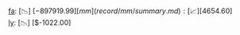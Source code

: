 [fa](record/fa/summary.md): [📉] [$-897919.99]  
[mm](record/mm/summary.md): [📈] [$4654.60]  
[ly](record/ly/summary.md): [📉] [$-1022.00]  
